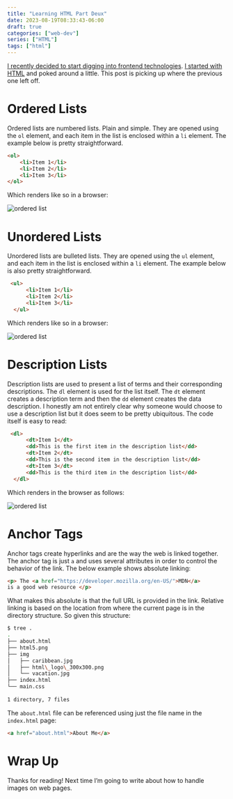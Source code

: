 ```yaml
---
title: "Learning HTML Part Deux"
date: 2023-08-19T08:33:43-06:00
draft: true
categories: ["web-dev"]
series: ["HTML"]
tags: ["html"]
---
```


<!-- > medium-to-markdown@0.0.3 convert
> node index.js https://rob-mengert.medium.com/html-learning-part-deux-eccb234d754 -->

[I recently decided to start digging into frontend technologies](https://medium.com/@rob-mengert/im-going-to-become-a-frontend-dev-e77dc99eac6e). [I started with HTML](https://medium.com/@rob-mengert/learning-html-f869d8d1f044) and poked around a little. This post is picking up where the previous one left off.

Ordered Lists
=============

Ordered lists are numbered lists. Plain and simple. They are opened using the `ol` element, and each item in the list is enclosed within a `li` element. The example below is pretty straightforward.

```html
<ol>  
    <li>Item 1</li>  
    <li>Item 2</li>  
    <li>Item 3</li>  
</ol>
```

Which renders like so in a browser:

![ordered list](/learning-html-part-deux/ordered-list.png)

Unordered Lists
===============

Unordered lists are bulleted lists. They are opened using the `ul` element, and each item in the list is enclosed within a `li` element. The example below is also pretty straightforward.

```html
 <ul>  
      <li>Item 1</li>  
      <li>Item 2</li>  
      <li>Item 3</li>  
  </ul>
```

Which renders like so in a browser:

![ordered list](/learning-html-part-deux/unordered-list.png)

Description Lists
=================

Description lists are used to present a list of terms and their corresponding descriptions. The `dl` element is used for the list itself. The `dt` element creates a description term and then the `dd` element creates the data description. I honestly am not entirely clear why someone would choose to use a description list but it does seem to be pretty ubiquitous. The code itself is easy to read:

```html
 <dl>  
      <dt>Item 1</dt>  
      <dd>This is the first item in the description list</dd>  
      <dt>Item 2</dt>  
      <dd>This is the second item in the description list</dd>  
      <dt>Item 3</dt>  
      <dd>This is the third item in the description list</dd>  
  </dl>
```

Which renders in the browser as follows:

![ordered list](/learning-html-part-deux/description-list.png)


Anchor Tags
===========

Anchor tags create hyperlinks and are the way the web is linked together. The anchor tag is just `a` and uses several attributes in order to control the behavior of the link. The below example shows absolute linking:

```html
<p> The <a href="https://developer.mozilla.org/en-US/">MDN</a>   
is a good web resource </p> 
```

What makes this absolute is that the full URL is provided in the link. Relative linking is based on the location from where the current page is in the directory structure. So given this structure:

```bash
$ tree .  
.  
├── about.html  
├── html5.png  
├── img  
│   ├── caribbean.jpg  
│   ├── html\_logo\_300x300.png  
│   └── vacation.jpg  
├── index.html  
└── main.css  
  
1 directory, 7 files
```

The `about.html` file can be referenced using just the file name in the `index.html` page:

```html
<a href="about.html">About Me</a>
```

Wrap Up
=======

Thanks for reading! Next time I’m going to write about how to handle images on web pages.
